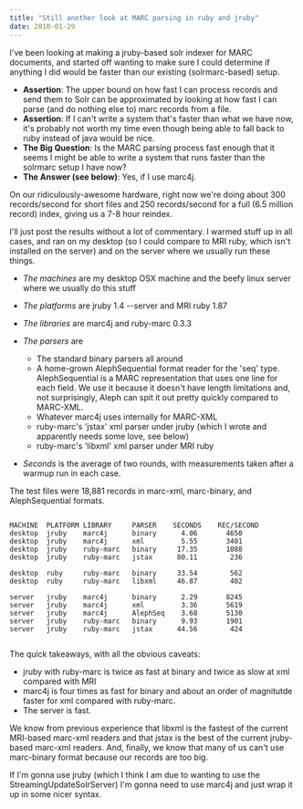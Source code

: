 ```yaml
---
title: "Still another look at MARC parsing in ruby and jruby"
date: 2010-01-29
---
```


I've been looking at making a jruby-based solr indexer for MARC documents, and started off wanting to make sure I could determine if anything I did would be faster than our existing (solrmarc-based) setup.


* <strong>Assertion</strong>: The upper bound on how fast I can process records and send them to Solr can be approximated by looking at how fast I can parse (and do nothing else to) marc records from a file.
* <strong>Assertion</strong>: If I can't write a system that's faster than what we have now, it's probably not worth my time even though being able to fall back to ruby instead of java would be nice.
* <strong>The Big Question</strong>: Is the MARC parsing process fast enough that it seems I might be able to write a system that runs faster than the solrmarc setup I have now?
* <strong>The Answer (see below)</strong>: Yes, if I use marc4j.

On our ridiculously-awesome hardware, right now we're doing about 300 records/second for short files and 250 records/second for a full (6.5 million record) index, giving us a 7-8 hour reindex.

I'll just post the results without a lot of commentary. I warmed stuff up in all cases, and ran on my desktop (so I could compare to MRI ruby, which isn't installed on the server) and on the server where we usually run these things.

* <em>The machines</em> are my desktop OSX machine and the beefy linux server where we usually do this stuff
* <em>The platforms</em> are jruby 1.4 --server and MRI ruby 1.87
* <em>The libraries</em> are marc4j and ruby-marc 0.3.3
* <em>The parsers</em> are 

    * The standard binary parsers all around
    * A home-grown AlephSequential format reader for the 'seq' type. AlephSequential is a MARC representation that uses one line for each field. We use it because it doesn't have length limitations and, not surprisingly, Aleph can spit it out pretty quickly compared to MARC-XML.
    * Whatever marc4j uses internally for MARC-XML
    * ruby-marc's 'jstax' xml parser under jruby (which I wrote and apparently needs some love, see below)
    * ruby-marc's 'libxml' xml parser under MRI ruby
  
* <em>Seconds</em> is the average of two rounds, with measurements taken after a warmup run in each case.

The test files were 18,881 records in marc-xml, marc-binary, and AlephSequential formats.

~~~

MACHINE  PLATFORM LIBRARY     PARSER    SECONDS    REC/SECOND                      
desktop  jruby    marc4j      binary      4.06       4650
desktop  jruby    marc4j      xml         5.55       3401
desktop  jruby    ruby-marc   binary     17.35       1088
desktop  jruby    ruby-marc   jstax      80.11        236 

desktop  ruby     ruby-marc   binary     33.54        562
desktop  ruby     ruby-marc   libxml     46.87        402

server   jruby    marc4j      binary      2.29       8245
server   jruby    marc4j      xml         3.36       5619
server   jruby    marc4j      AlephSeq    3.68       5130
server   jruby    ruby-marc   binary      9.93       1901
server   jruby    ruby-marc   jstax      44.56        424


~~~~


The quick takeaways, with all the obvious caveats:

* jruby with ruby-marc is twice as fast at binary and twice as slow at xml compared with MRI
* marc4j is four times as fast for binary and about an order of magnitutde faster for xml compared with ruby-marc.
* The server is fast. 

We know from previous experience that libxml is the fastest of the current MRI-based marc-xml readers and that jstax is the best of the current jruby-based marc-xml readers. And, finally, we know that many of us can't use marc-binary format because our records are too big. 

If I'm gonna use jruby (which I think I am due to wanting to use the StreamingUpdateSolrServer) I'm gonna need to use marc4j and just wrap it up in some nicer syntax.

